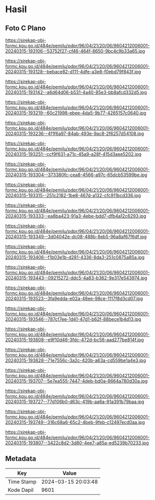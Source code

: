 # Hasil

## Foto C Plano

https://sirekap-obj-formc.kpu.go.id/484e/pemilu/pdpr/96/04/21/20/06/9604212006001-20240315-193106--53752f27-cf46-464f-8650-9bc4c9b33a65.jpg

https://sirekap-obj-formc.kpu.go.id/484e/pemilu/pdpr/96/04/21/20/06/9604212006001-20240315-193128--bebace82-d111-4dfe-a3e8-f0ebd79f843f.jpg

https://sirekap-obj-formc.kpu.go.id/484e/pemilu/pdpr/96/04/21/20/06/9604212006001-20240315-193142--a6d64d06-b531-4a40-85e3-bb8afcd332d5.jpg

https://sirekap-obj-formc.kpu.go.id/484e/pemilu/pdpr/96/04/21/20/06/9604212006001-20240315-193219--60c21998-ebee-4da5-9b77-4265157c0640.jpg

https://sirekap-obj-formc.kpu.go.id/484e/pemilu/pdpr/96/04/21/20/06/9604212006001-20240315-193236--4f1f6a97-84ab-493e-9ac8-2f6257d54108.jpg

https://sirekap-obj-formc.kpu.go.id/484e/pemilu/pdpr/96/04/21/20/06/9604212006001-20240315-193251--ccf9f631-a71c-45a9-a28f-415d3aee5202.jpg

https://sirekap-obj-formc.kpu.go.id/484e/pemilu/pdpr/96/04/21/20/06/9604212006001-20240315-193304--373380fc-cea8-4566-a97c-65dcb53599be.jpg

https://sirekap-obj-formc.kpu.go.id/484e/pemilu/pdpr/96/04/21/20/06/9604212006001-20240315-193315--251c2182-1be8-467d-a132-cfc911bcd336.jpg

https://sirekap-obj-formc.kpu.go.id/484e/pemilu/pdpr/96/04/21/20/06/9604212006001-20240315-193333--ea8ba423-91a3-4ebe-bdd7-dfb4a12c6293.jpg

https://sirekap-obj-formc.kpu.go.id/484e/pemilu/pdpr/96/04/21/20/06/9604212006001-20240315-193349--3d04042e-dc08-488b-8eb5-96a8af67f6df.jpg

https://sirekap-obj-formc.kpu.go.id/484e/pemilu/pdpr/96/04/21/20/06/9604212006001-20240315-193406--f1b03e1b-d281-4336-8da3-251c0875a85a.jpg

https://sirekap-obj-formc.kpu.go.id/484e/pemilu/pdpr/96/04/21/20/06/9604212006001-20240315-193443--09215272-ddc5-4a83-b362-9e317e543974.jpg

https://sirekap-obj-formc.kpu.go.id/484e/pemilu/pdpr/96/04/21/20/06/9604212006001-20240315-193523--3fa9edda-e02a-48ee-98ce-1117f8d3cd07.jpg

https://sirekap-obj-formc.kpu.go.id/484e/pemilu/pdpr/96/04/21/20/06/9604212006001-20240315-193546--787cf7ee-1d41-47d1-b62f-88bece1b4d13.jpg

https://sirekap-obj-formc.kpu.go.id/484e/pemilu/pdpr/96/04/21/20/06/9604212006001-20240315-193608--e9f10d46-3fdc-472d-bc56-aad277be814f.jpg

https://sirekap-obj-formc.kpu.go.id/484e/pemilu/pdpr/96/04/21/20/06/9604212006001-20240315-193628--71e7556c-3a2c-420b-a63a-cd559be1a4e3.jpg

https://sirekap-obj-formc.kpu.go.id/484e/pemilu/pdpr/96/04/21/20/06/9604212006001-20240315-193707--5e7ea555-7447-4deb-bd0a-8664a780d30a.jpg

https://sirekap-obj-formc.kpu.go.id/484e/pemilu/pdpr/96/04/21/20/06/9604212006001-20240315-193727--77d106b0-d63c-419b-aa6a-91a391b79baa.jpg

https://sirekap-obj-formc.kpu.go.id/484e/pemilu/pdpr/96/04/21/20/06/9604212006001-20240315-193749--316c68a6-65c2-4beb-9feb-c12497ecd0aa.jpg

https://sirekap-obj-formc.kpu.go.id/484e/pemilu/pdpr/96/04/21/20/06/9604212006001-20240315-193807--3422c8d2-3d80-4ee7-a85a-ed5239b70233.jpg


## Metadata

| Key        | Value               |
| ---------- | ------------------- |
| Time Stamp | 2024-03-15 20:03:48 |
| Kode Dapil | 9601                |




